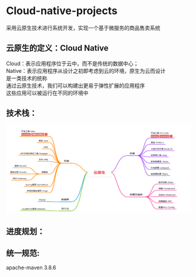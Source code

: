# Cloud-native-projects  
采用云原生技术进行系统开发，实现一个基于微服务的商品售卖系统

## 云原生的定义：Cloud Native  
Cloud：表示应用程序位于云中，而不是传统的数据中心；  
Native：表示应用程序从设计之初即考虑到云的环境，原生为云而设计  
是一类技术的统称  
通过云原生技术，我们可以构建出更易于弹性扩展的应用程序  
这些应用可以被运行在不同的环境中  

## 技术栈：
![](./picture/Snipaste_2024-03-23_13-25-29.png)

## 进度规划：  


## 统一规范:  
apache-maven 3.8.6  

